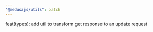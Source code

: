 ```yaml
---
"@medusajs/utils": patch
---
```


feat(types): add util to transform get response to an update request
